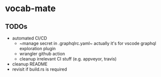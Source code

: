 # vocab-mate

## TODOs
- automated CI/CD
  - ~manage secret in .graphqlrc.yaml~ actually it's for vscode graphql exploration plugin
  - wrangler github action
  - cleanup irrelevant CI stuff (e.g. appveyor, travis)
- cleanup README
- revisit if build.rs is required
